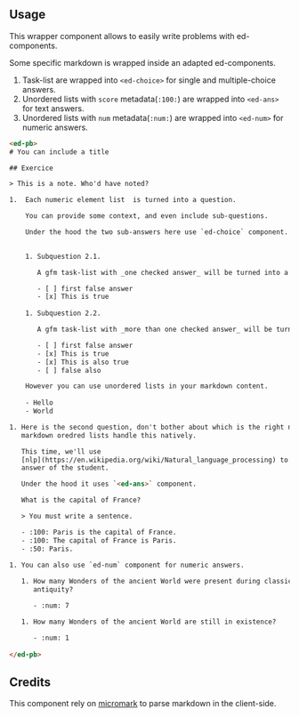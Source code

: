 ## Usage

This wrapper component allows to easily write problems with ed-components.

Some specific markdown is wrapped inside an adapted ed-components.

1. Task-list are wrapped into `<ed-choice>` for single and multiple-choice
   answers.
2. Unordered lists with `score` metadata(`:100:`) are wrapped into `<ed-ans>`
   for text answers.
3. Unordered lists with `num` metadata(`:num:`) are wrapped into `<ed-num>` for
   numeric answers.

```html
<ed-pb>
# You can include a title

## Exercice

> This is a note. Who'd have noted?

1.  Each numeric element list  is turned into a question.

    You can provide some context, and even include sub-questions.

    Under the hood the two sub-answers here use `ed-choice` component.

    
    1. Subquestion 2.1.

       A gfm task-list with _one checked answer_ will be turned into a **single choice question**.

       - [ ] first false answer
       - [x] This is true
    
    1. Subquestion 2.2.

       A gfm task-list with _more than one checked answer_ will be turned into a **multiple choice question**.

       - [ ] first false answer
       - [x] This is true
       - [x] This is also true
       - [ ] false also

    However you can use unordered lists in your markdown content. 
    
    - Hello
    - World

1. Here is the second question, don't bother about which is the right number,
   markdown oredred lists handle this natively.

   This time, we'll use
   [nlp](https://en.wikipedia.org/wiki/Natural_language_processing) to score the
   answer of the student.

   Under the hood it uses `<ed-ans>` component.

   What is the capital of France?

   > You must write a sentence. 

   - :100: Paris is the capital of France.
   - :100: The capital of France is Paris.
   - :50: Paris.

1. You can also use `ed-num` component for numeric answers.
   
   1. How many Wonders of the ancient World were present during classical
      antiquity?

      - :num: 7

   1. How many Wonders of the ancient World are still in existence?

      - :num: 1
       
</ed-pb>
```


## Credits

This component rely on [micromark](https://github.com/micromark) to parse
markdown in the client-side.